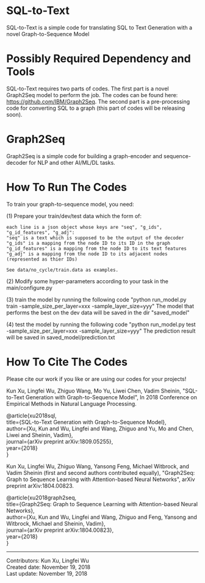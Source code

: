 # SQL-to-Text
SQL-to-Text is a simple code for translating SQL to Text Generation with a novel Graph-to-Sequence Model

# Possibly Required Dependency and Tools
SQL-to-Text requires two parts of codes. The first part is a novel Graph2Seq model to perform the job. 
The codes can be found here: https://github.com/IBM/Graph2Seq. The second part is a pre-processing code
for converting SQL to a graph (this part of codes will be releasing soon). 

# Graph2Seq
Graph2Seq is a simple code for building a graph-encoder and sequence-decoder for NLP and other AI/ML/DL tasks. 

# How To Run The Codes
To train your graph-to-sequence model, you need:

(1) Prepare your train/dev/test data which the form of:

    each line is a json object whose keys are "seq", "g_ids", "g_id_features", "g_adj":
    "seq" is a text which is supposed to be the output of the decoder
    "g_ids" is a mapping from the node ID to its ID in the graph
    "g_id_features" is a mapping from the node ID to its text features
    "g_adj" is a mapping from the node ID to its adjacent nodes (represented as thier IDs)

    See data/no_cycle/train.data as examples.


(2) Modify some hyper-parameters according to your task in the main/configure.py

(3) train the model by running the following code
    "python run_model.py train -sample_size_per_layer=xxx -sample_layer_size=yyy"
    The model that performs the best on the dev data will be saved in the dir "saved_model"

(4) test the model by running the following code
    "python run_model.py test -sample_size_per_layer=xxx -sample_layer_size=yyy"
    The prediction result will be saved in saved_model/prediction.txt


# How To Cite The Codes
Please cite our work if you like or are using our codes for your projects!

Kun Xu, Lingfei Wu, Zhiguo Wang, Mo Yu, Liwei Chen, Vadim Sheinin, "SQL-to-Text Generation with Graph-to-Sequence Model", In 2018 Conference on Empirical Methods in Natural Language Processing.

@article{xu2018sql, <br/>
  title={SQL-to-Text Generation with Graph-to-Sequence Model}, <br/>
  author={Xu, Kun and Wu, Lingfei and Wang, Zhiguo and Yu, Mo and Chen, Liwei and Sheinin, Vadim}, <br/>
  journal={arXiv preprint arXiv:1809.05255}, <br/>
  year={2018} <br/>
}<br/>

Kun Xu, Lingfei Wu, Zhiguo Wang, Yansong Feng, Michael Witbrock, and Vadim Sheinin (first and second authors contributed equally), "Graph2Seq: Graph to Sequence Learning with Attention-based Neural Networks", arXiv preprint arXiv:1804.00823.

@article{xu2018graph2seq, <br/>
  title={Graph2Seq: Graph to Sequence Learning with Attention-based Neural Networks}, <br/>
  author={Xu, Kun and Wu, Lingfei and Wang, Zhiguo and Feng, Yansong and Witbrock, Michael and Sheinin, Vadim}, <br/>
  journal={arXiv preprint arXiv:1804.00823}, <br/>
  year={2018} <br/>
} <br/>

------------------------------------------------------
Contributors: Kun Xu, Lingfei Wu <br/>
Created date: November 19, 2018 <br/>
Last update: November 19, 2018 <br/>

